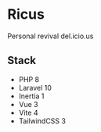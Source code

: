 # Ricus

Personal revival del.icio.us

## Stack

- PHP 8
- Laravel 10
- Inertia 1
- Vue 3
- Vite 4
- TailwindCSS 3
